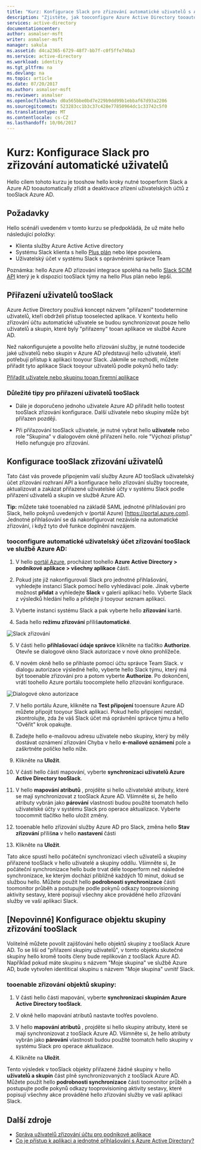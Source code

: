 ```yaml
---
title: "Kurz: Konfigurace Slack pro zřizování automatické uživatelů s Azure Active Directory | Microsoft Docs"
description: "Zjistěte, jak tooconfigure Azure Active Directory tooautomatically zřídit a deaktivace zřízení uživatelských účtů tooSlack."
services: active-directory
documentationcenter: 
author: asmalser-msft
writer: asmalser-msft
manager: sakula
ms.assetid: d4ca2365-6729-48f7-bb7f-c0f5ffe740a3
ms.service: active-directory
ms.workload: identity
ms.tgt_pltfrm: na
ms.devlang: na
ms.topic: article
ms.date: 07/20/2017
ms.author: asmalser-msft
ms.reviewer: asmalser
ms.openlocfilehash: d0a565bbe0bd7e229b9dd99b1ebbaf67d93a2206
ms.sourcegitcommit: 523283cc1b3c37c428e77850964dc1c33742c5f0
ms.translationtype: MT
ms.contentlocale: cs-CZ
ms.lasthandoff: 10/06/2017
---
```

# <a name="tutorial-configuring-slack-for-automatic-user-provisioning"></a>Kurz: Konfigurace Slack pro zřizování automatické uživatelů


Hello cílem tohoto kurzu je tooshow hello kroky nutné tooperform Slack a Azure AD tooautomatically zřídit a deaktivace zřízení uživatelských účtů z tooSlack Azure AD. 

## <a name="prerequisites"></a>Požadavky

Hello scénáři uvedeném v tomto kurzu se předpokládá, že už máte hello následující položky:

*   Klienta služby Azure Active Active directory
*   Systému Slack klienta s hello [Plus plán](https://aadsyncfabric.slack.com/pricing) nebo lépe povolena. 
*   Uživatelský účet v systému Slack s oprávněními správce Team 

Poznámka: hello Azure AD zřizování integrace spoléhá na hello [Slack SCIM API](https://api.slack.com/scim) který je k dispozici tooSlack týmy na hello Plus plán nebo lepší.

## <a name="assigning-users-tooslack"></a>Přiřazení uživatelů tooSlack

Azure Active Directory používá koncept názvem "přiřazení" toodetermine uživatelů, kteří obdrželi přístup tooselected aplikace. V kontextu hello zřizování účtu automatické uživatele se budou synchronizovat pouze hello uživatelů a skupin, které byly "přiřazeny" tooan aplikace ve službě Azure AD. 

Než nakonfigurujete a povolíte hello zřizování služby, je nutné toodecide jaké uživatelů nebo skupin v Azure AD představují hello uživatelé, kteří potřebují přístup k aplikaci tooyour Slack. Jakmile se rozhodli, můžete přiřadit tyto aplikace Slack tooyour uživatelů podle pokynů hello tady:

[Přiřadit uživatele nebo skupinu tooan firemní aplikace](active-directory-coreapps-assign-user-azure-portal.md)

### <a name="important-tips-for-assigning-users-tooslack"></a>Důležité tipy pro přiřazení uživatelů tooSlack

*   Dále je doporučeno jednoho uživatele Azure AD přiřadit hello tootest tooSlack zřizování konfigurace. Další uživatele nebo skupiny může být přiřazen později.

*   Při přiřazování tooSlack uživatele, je nutné vybrat hello **uživatele** nebo role "Skupina" v dialogovém okně přiřazení hello. role "Výchozí přístup" Hello nefunguje pro zřizování.


## <a name="configuring-user-provisioning-tooslack"></a>Konfigurace tooSlack zřizování uživatelů 

Tato část vás provede připojením vaší služby Azure AD tooSlack uživatelský účet zřizování rozhraní API a konfigurace hello zřizování služby toocreate, aktualizovat a zakázat přiřazené uživatelské účty v systému Slack podle přiřazení uživatelů a skupin ve službě Azure AD.

**Tip:** můžete také tooenabled na základě SAML jednotné přihlašování pro Slack, hello pokynů uvedených v (portál Azure) [https://portal.azure.com]. Jednotné přihlašování se dá nakonfigurovat nezávisle na automatické zřizování, i když tyto dvě funkce doplnění navzájem.


### <a name="tooconfigure-automatic-user-account-provisioning-tooslack-in-azure-ad"></a>tooconfigure automatické uživatelský účet zřizování tooSlack ve službě Azure AD:


1)  V hello [portál Azure](https://portal.azure.com), procházet toohello **Azure Active Directory > podnikové aplikace > všechny aplikace** části.

2) Pokud jste již nakonfigurovali Slack pro jednotné přihlašování, vyhledejte instanci Slack pomocí hello vyhledávací pole. Jinak vyberte možnost **přidat** a vyhledejte **Slack** v galerii aplikací hello. Vyberte Slack z výsledků hledání hello a přidejte ji tooyour seznam aplikací.

3)  Vyberte instanci systému Slack a pak vyberte hello **zřizování** kartě.

4)  Sada hello **režimu zřizování** příliš**automatické**.

![Slack zřizování](./media/active-directory-saas-slack-provisioning-tutorial/Slack1.PNG)

5)  V části hello **přihlašovací údaje správce** klikněte na tlačítko **Authorize**. Otevře se dialogové okno Slack autorizace v nové okno prohlížeče. 

6) V novém okně hello se přihlaste pomocí účtu správce Team Slack. v dialogu autorizace výsledné hello, vyberte hello Slack týmu, který má být tooenable zřizování pro a potom vyberte **Authorize**. Po dokončení, vrátí toohello Azure portálu toocomplete hello zřizování konfigurace.

![Dialogové okno autorizace](./media/active-directory-saas-slack-provisioning-tutorial/Slack3.PNG)

7) V hello portálu Azure, klikněte na **Test připojení** tooensure Azure AD můžete připojit tooyour Slack aplikaci. Pokud hello připojení nezdaří, zkontrolujte, zda že váš Slack účet má oprávnění správce týmu a hello "Ověřit" krok opakujte.

8) Zadejte hello e-mailovou adresu uživatele nebo skupiny, který by měly dostávat oznámení zřizování Chyba v hello **e-mailové oznámení** pole a zaškrtněte políčko hello níže.

9) Klikněte na **Uložit**. 

10) V části hello části mapování, vyberte **synchronizaci uživatelů Azure Active Directory tooSlack**.

11) V hello **mapování atributů** , projděte si hello uživatelské atributy, které se mají synchronizovat z tooSlack Azure AD. Všimněte si, že hello atributy vybrán jako **párování** vlastnosti budou použité toomatch hello uživatelské účty v systému Slack pro operace aktualizace. Vyberte toocommit tlačítko hello uložit změny.

12) tooenable hello zřizování služby Azure AD pro Slack, změna hello **Stav zřizování** příliš**na** v hello **nastavení** části

13) Klikněte na **Uložit**. 

Tato akce spustí hello počáteční synchronizaci všech uživatelů a skupiny přiřazené tooSlack v hello uživatelé a skupiny oddílu. Všimněte si, že počáteční synchronizace hello bude trvat déle tooperform než následné synchronizace, ke kterým dochází přibližně každých 10 minut, dokud se službou hello. Můžete použít hello **podrobnosti synchronizace** části toomonitor průběh a postupujte podle pokynů odkazy tooprovisioning aktivity sestavy, které popisují všechny akce prováděné hello zřizování služby ve vaší aplikaci Slack.

## <a name="optional-configuring-group-object-provisioning-tooslack"></a>[Nepovinné] Konfigurace objektu skupiny zřizování tooSlack 

Volitelně můžete povolit zajišťování hello objektů skupiny z tooSlack Azure AD. To se liší od "přiřazení skupiny uživatelů", v tomto objektu skutečné skupiny hello kromě tooits členy bude replikován z tooSlack Azure AD. Například pokud máte skupinu s názvem "Moje skupina" ve službě Azure AD, bude vytvořen identitical skupinu s názvem "Moje skupina" uvnitř Slack.

### <a name="tooenable-provisioning-of-group-objects"></a>tooenable zřizování objektů skupiny:

1) V části hello části mapování, vyberte **synchronizaci skupinám Azure Active Directory tooSlack**.

2) V okně hello mapování atributů nastavte tooYes povoleno.

3) V hello **mapování atributů** , projděte si hello skupiny atributy, které se mají synchronizovat z tooSlack Azure AD. Všimněte si, že hello atributy vybrán jako **párování** vlastnosti budou použité toomatch hello skupiny v systému Slack pro operace aktualizace. 

4) Klikněte na **Uložit**.

Tento výsledek v tooSlack objekty přiřazené žádné skupiny v hello **uživatelů a skupin** část plně synchronizovaných z tooSlack Azure AD. Můžete použít hello **podrobnosti synchronizace** části toomonitor průběh a postupujte podle pokynů odkazy tooprovisioning aktivity sestavy, které popisují všechny akce prováděné hello zřizování služby ve vaší aplikaci Slack.


## <a name="additional-resources"></a>Další zdroje

* [Správa uživatelů zřizování účtu pro podnikové aplikace](active-directory-enterprise-apps-manage-provisioning.md)
* [Co je přístup k aplikaci a jednotné přihlašování s Azure Active Directory?](active-directory-appssoaccess-whatis.md)
